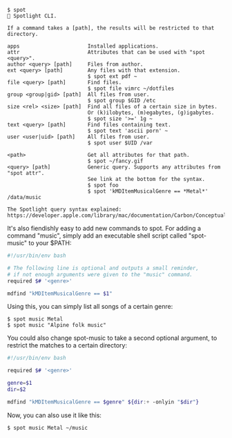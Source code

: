 ```
$ spot
 Spotlight CLI.

If a command takes a [path], the results will be restricted to that directory.

apps                      Installed applications.
attr                      Attributes that can be used with "spot <query>".
author <query> [path]     Files from author.
ext <query> [path]        Any files with that extension.
                          $ spot ext pdf ~
file <query> [path]       Find files.
                          $ spot file vimrc ~/dotfiles
group <group|gid> [path]  All files from user.
                          $ spot group $GID /etc
size <rel> <size> [path]  Find all files of a certain size in bytes.
                          Or (k)ilobytes, (m)egabytes, (g)igabytes.
                          $ spot size '>=' 1g ~
text <query> [path]       Find files containing text.
                          $ spot text 'ascii porn' ~
user <user|uid> [path]    All files from user.
                          $ spot user $UID /var

<path>                    Get all attributes for that path.
                          $ spot ~/fancy.gif
<query> [path]            Generic query. Supports any attributes from "spot attr".
                          See link at the bottom for the syntax.
                          $ spot foo
                          $ spot 'kMDItemMusicalGenre == *Metal*' /data/music

The Spotlight query syntax explained:
https://developer.apple.com/library/mac/documentation/Carbon/Conceptual/SpotlightQuery/Concepts/QueryFormat.html
```

It's also fiendishly easy to add new commands to spot. For adding a command
"music", simply add an executable shell script called "spot-music" to your
$PATH:

```sh
#!/usr/bin/env bash

# The following line is optional and outputs a small reminder,
# if not enough arguments were given to the "music" command.
required $# '<genre>'

mdfind "kMDItemMusicalGenre == $1"
```

Using this, you can simply list all songs of a certain genre:

```
$ spot music Metal
$ spot music "Alpine folk music"
```

You could also change spot-music to take a second optional argument, to restrict
the matches to a certain directory:

```sh
#!/usr/bin/env bash

required $# '<genre>'

genre=$1
dir=$2

mdfind "kMDItemMusicalGenre == $genre" ${dir:+ -onlyin "$dir"}
```

Now, you can also use it like this:

```
$ spot music Metal ~/music
```
